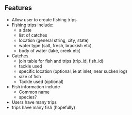 ## Features
- Allow user to create fishing trips
- Fishing trips include: 
    - a date
    - list of catches
    - location (general string, city, state)
    - water type (salt, fresh, brackish etc)
    - body of water (lake, creek etc)
- Catches
    - join table for fish and trips (trip_id, fish_id)  
    - tackle used
    - specific location (optional, ie at inlet, near sucken log)
    - size of fish
    - Tackle used (optional)
- Fish information include
    - Common name
    - species?
- Users have many trips
- trips have many fish (hopefully)
